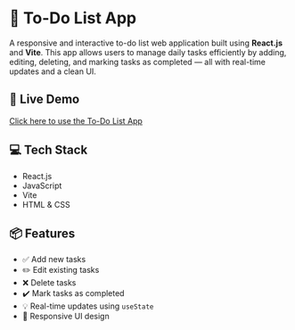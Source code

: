# 📝 To-Do List App

A responsive and interactive to-do list web application built using **React.js** and **Vite**. This app allows users to manage daily tasks efficiently by adding, editing, deleting, and marking tasks as completed — all with real-time updates and a clean UI.

## 🚀 Live Demo
[Click here to use the To-Do List App](https://your-deployment-link.com)

## 💻 Tech Stack
- React.js
- JavaScript
- Vite
- HTML & CSS

## 📦 Features
- ✅ Add new tasks
- ✏️ Edit existing tasks
- ❌ Delete tasks
- ✔️ Mark tasks as completed
- 💡 Real-time updates using `useState`
- 📱 Responsive UI design

